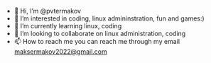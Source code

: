 - 👋 Hi, I’m @pvtermakov
- 👀 I’m interested in coding, linux admininstration, fun and games:)
- 🌱 I’m currently learning linux, coding
- 💞️ I’m looking to collaborate on linux administration, coding
- 📫 How to reach me you can reach me through my email maksermakov2022@gmail.com

<!---
pvtermakov/pvtermakov is a ✨ special ✨ repository because its `README.md` (this file) appears on your GitHub profile.
You can click the Preview link to take a look at your changes.
--->
